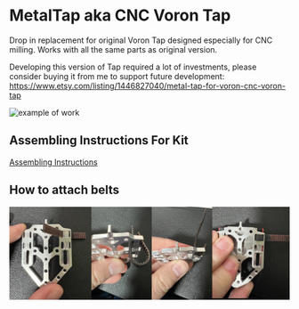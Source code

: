 # MetalTap aka CNC Voron Tap
Drop in replacement for original Voron Tap designed especially for CNC milling. Works with all the same parts as original version.

Developing this version of Tap required a lot of investments, please consider buying it from me to support future development: https://www.etsy.com/listing/1446827040/metal-tap-for-voron-cnc-voron-tap

![example of work](/images/tap.gif)

## Assembling Instructions For Kit
[Assembling Instructions](https://www.youtube.com/watch?v=gwPNVVCuMag)

## How to attach belts
![Belts](/images/loop_instruction.jpeg)
